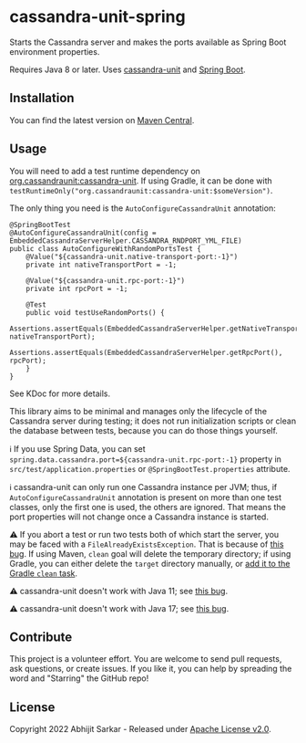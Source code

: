 # cassandra-unit-spring

Starts the Cassandra server and makes the ports available as Spring Boot environment properties.

Requires Java 8 or later. Uses [cassandra-unit](https://github.com/jsevellec/cassandra-unit) and [Spring Boot](https://spring.io/projects/spring-boot). 

## Installation

You can find the latest version on [Maven Central](https://search.maven.org/search?q=g:com.asarkar.spring%20AND%20a:cassandra-unit-spring).

## Usage

You will need to add a test runtime dependency on [org.cassandraunit:cassandra-unit](https://search.maven.org/artifact/org.cassandraunit/cassandra-unit). If using Gradle, it can be done with `testRuntimeOnly("org.cassandraunit:cassandra-unit:$someVersion")`.

The only thing you need is the `AutoConfigureCassandraUnit` annotation:

```
@SpringBootTest
@AutoConfigureCassandraUnit(config = EmbeddedCassandraServerHelper.CASSANDRA_RNDPORT_YML_FILE)
public class AutoConfigureWithRandomPortsTest {
    @Value("${cassandra-unit.native-transport-port:-1}")
    private int nativeTransportPort = -1;

    @Value("${cassandra-unit.rpc-port:-1}")
    private int rpcPort = -1;

    @Test
    public void testUseRandomPorts() {
        Assertions.assertEquals(EmbeddedCassandraServerHelper.getNativeTransportPort(), nativeTransportPort);
        Assertions.assertEquals(EmbeddedCassandraServerHelper.getRpcPort(), rpcPort);
    }
}
```

See KDoc for more details.

This library aims to be minimal and manages only the lifecycle of the Cassandra server during testing; it does not 
run initialization scripts or clean the database between tests, because you can do those things yourself.

:information_source: If you use Spring Data, you can set `spring.data.cassandra.port=${cassandra-unit.rpc-port:-1}` property in `src/test/application.properties` or `@SpringBootTest.properties` attribute.

:information_source: cassandra-unit can only run one Cassandra instance per JVM; thus, if `AutoConfigureCassandraUnit` annotation 
is present on more than one test classes, only the first one is used, the others are ignored. That means the port
properties will not change once a Cassandra instance is started.

:warning: If you abort a test or run two tests both of which start the server, you may be faced with a `FileAlreadyExistsException`. That is because of [this bug](https://github.com/jsevellec/cassandra-unit/issues/319). If using Maven, `clean` goal will delete the temporary directory; if using Gradle, you can either delete the `target` directory manually, or [add it to the Gradle `clean` task](https://stackoverflow.com/a/29813360/839733).

:warning: cassandra-unit doesn't work with Java 11; see [this bug](https://github.com/jsevellec/cassandra-unit/issues/294).

:warning: cassandra-unit doesn't work with Java 17; see [this bug](https://github.com/jsevellec/cassandra-unit/issues/332).

## Contribute

This project is a volunteer effort. You are welcome to send pull requests, ask questions, or create issues. If you like it, you can help by spreading the word and "Starring" the GitHub repo!

## License

Copyright 2022 Abhijit Sarkar - Released under [Apache License v2.0](LICENSE).
